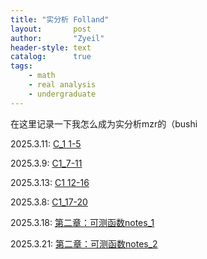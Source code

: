 ```yaml
---
title: "实分析 Folland"
layout:       post
author:       "Zyeil"
header-style: text
catalog:      true
tags:
    - math
    - real analysis
    - undergraduate
---
```


在这里记录一下我怎么成为实分析mzr的（bushi

2025.3.11: [C_1 1-5](https://drive.google.com/file/d/1E8ZcNtxRNQACYDgpi6xdoXn73QsurHXh/view?usp=sharing)

2025.3.9: [C1_7-11](https://drive.google.com/file/d/1QqlxpGmfmW2ol0zj7Vgbp6PsLGItNXC0/view?usp=sharing)

2025.3.13: [C1 12-16](https://drive.google.com/file/d/1jHEnO0dYkGTqhgxyFQT2qNN_Kzn8V7Zs/view?usp=sharing)

2025.3.8: [C1_17-20](https://drive.google.com/file/d/1o7d8Egu8hiVOcappNlEW0jSYzvGr74fk/view?usp=sharing)

2025.3.18: [第二章：可测函数notes_1](https://drive.google.com/file/d/1Io8qNGQMoRzw_fvC4q5bfABTqr5AaKg2/view?usp=sharing)

2025.3.21: [第二章：可测函数notes_2](https://drive.google.com/file/d/1Io8qNGQMoRzw_fvC4q5bfABTqr5AaKg2/view?usp=sharing)
